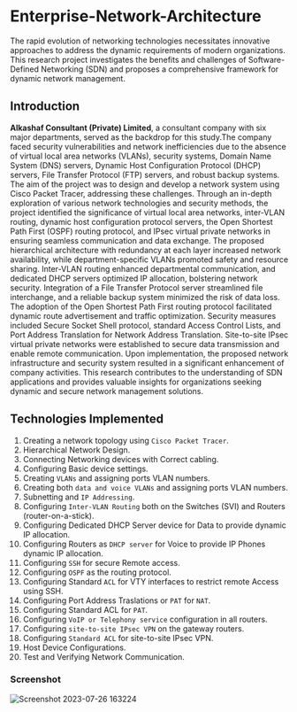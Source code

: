 # **Enterprise-Network-Architecture**
The rapid evolution of networking technologies necessitates innovative approaches to address the dynamic requirements of modern organizations. This research project investigates the benefits and challenges of Software-Defined Networking (SDN) and proposes a comprehensive framework for dynamic network management. 

## **Introduction**
**Alkashaf Consultant (Private) Limited**, a consultant company with six major departments, served as the backdrop for this study.The company faced security vulnerabilities and network inefficiencies due to the absence of virtual local area networks (VLANs), security systems, Domain Name System (DNS) servers, Dynamic Host Configuration Protocol (DHCP) servers, File Transfer Protocol (FTP) servers, and robust backup systems. The aim of the project was to design and develop a network system using Cisco Packet Tracer, addressing these challenges. Through an in-depth exploration of various network technologies and security methods, the project identified the significance of virtual local area networks, inter-VLAN routing, dynamic host configuration protocol servers, the Open Shortest Path First (OSPF) routing protocol, and IPsec virtual private networks in ensuring seamless communication and data exchange. The proposed hierarchical architecture with redundancy at each layer increased network availability, while department-specific VLANs promoted safety and resource sharing. Inter-VLAN routing enhanced departmental communication, and dedicated DHCP servers optimized IP allocation, bolstering network security.
Integration of a File Transfer Protocol server streamlined file interchange, and a reliable backup system minimized the risk of data loss. The adoption of the Open Shortest Path First routing protocol facilitated dynamic route advertisement and traffic optimization. Security measures included Secure Socket Shell protocol, standard Access Control Lists, and Port Address Translation for Network Address Translation. Site-to-site IPsec virtual private networks were established to secure data transmission and enable remote communication. Upon implementation, the proposed network infrastructure and security system resulted in a significant enhancement of company activities. This research contributes to the understanding of SDN applications and provides valuable insights for organizations seeking dynamic and secure network management solutions.

## **Technologies Implemented**
1. Creating a network topology using `Cisco Packet Tracer`.
2. Hierarchical Network Design.
3. Connecting Networking devices with Correct cabling.
4. Configuring Basic device settings.
5. Creating `VLANs` and assigning ports VLAN numbers.
6. Creating both `data and voice VLANs` and assigning ports VLAN numbers.
7. Subnetting and `IP Addressing`.
8. Configuring `Inter-VLAN Routing` both on the Switches (SVI) and Routers (router-on-a-stick).
9. Configuring Dedicated DHCP Server device for Data to provide dynamic IP allocation.
10. Configuring Routers as `DHCP server` for Voice to provide IP Phones dynamic IP allocation.
11. Configuring `SSH` for secure Remote access.
12. Configuring `OSPF` as the routing protocol.
13. Configuring Standard `ACL` for VTY interfaces to restrict remote Access using SSH.
14. Configuring Port Address Traslations or `PAT` for `NAT`.
15. Configuring Standard ACL for `PAT`.
16. Configuring `VoIP or Telephony service` configuration in all routers.
17. Configuring `site-to-site IPsec VPN` on the gateway routers.
18. Configuring `Standard ACL` for site-to-site IPsec VPN.
19. Host Device Configurations.
20. Test and Verifying Network Communication.





### Screenshot

![Screenshot 2023-07-26 163224](https://github.com/nikunjk9/Enterprise_Network_Architecture/assets/140910919/faffeeb4-946d-4689-a093-6db0c7ed227b)
